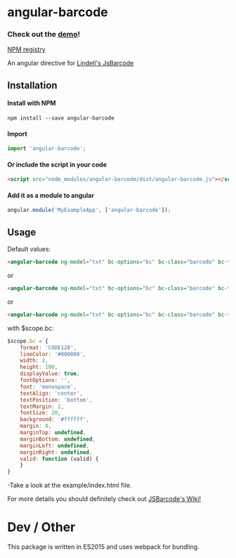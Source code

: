 # angular-barcode

### Check out the [demo](https://isonet.github.io/angular-barcode/)!

[NPM registry](https://www.npmjs.com/package/angular-barcode)

An angular directive for [Lindell's JsBarcode](https://github.com/lindell/JsBarcode)

## Installation

#### Install with NPM

```npm install --save angular-barcode```

#### Import

```javascript
import 'angular-barcode';
```

#### Or include the script in your code

```html
<script src="node_modules/angular-barcode/dist/angular-barcode.js"></script>
```

#### Add it as a module to angular

```javascript
angular.module('MyExampleApp', ['angular-barcode']);
```

## Usage

Default values:

```html
<angular-barcode ng-model="txt" bc-options="bc" bc-class="barcode" bc-type="svg"></angular-barcode>
```

or

```html
<angular-barcode ng-model="txt" bc-options="bc" bc-class="barcode" bc-type="img"></angular-barcode>
```

or

```html
<angular-barcode ng-model="txt" bc-options="bc" bc-class="barcode" bc-type="canvas"></angular-barcode>
```
with $scope.bc: 
```javascript
$scope.bc = {
    format: 'CODE128',
    lineColor: '#000000',
    width: 2,
    height: 100,
    displayValue: true,
    fontOptions: '',
    font: 'monospace',
    textAlign: 'center',
    textPosition: 'bottom',
    textMargin: 2,
    fontSize: 20,
    background: '#ffffff',
    margin: 0,
    marginTop: undefined,
    marginBottom: undefined,
    marginLeft: undefined,
    marginRight: undefined,
    valid: function (valid) {
    }
}
```


-Take a look at the example/index.html file.

For more details you should definitely check out [JSBarcode's Wiki!](https://github.com/lindell/JsBarcode/wiki/Options) 

# Dev / Other

This package is written in ES2015 and uses webpack for bundling.
